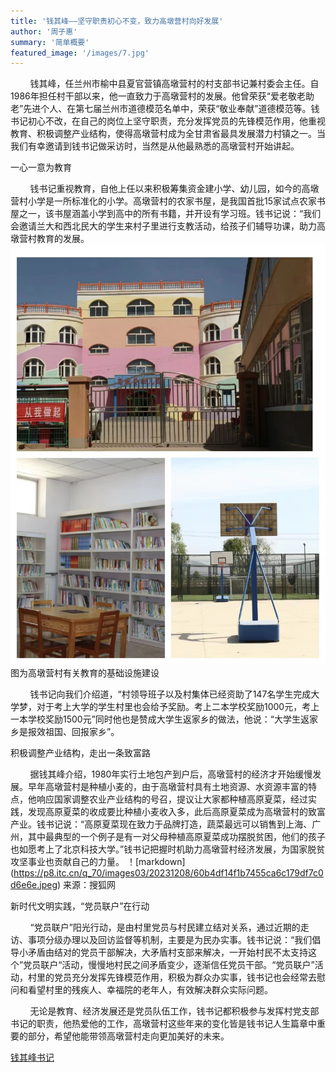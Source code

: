 ```yaml
---
title: '钱其峰——坚守职责初心不变，致力高墩营村向好发展'
author: '周子惠'
summary: '简单概要'
featured_image: '/images/7.jpg'
---
```

   
   &nbsp;&nbsp;&nbsp;&nbsp;&nbsp;&nbsp;&nbsp;&nbsp;钱其峰，任兰州市榆中县夏官营镇高墩营村的村支部书记兼村委会主任。自1986年担任村干部以来，他一直致力于高墩营村的发展。他曾荣获“爱老敬老助老”先进个人、在第七届兰州市道德模范名单中，荣获“敬业奉献”道德模范等。钱书记初心不改，在自己的岗位上坚守职责，充分发挥党员的先锋模范作用，他重视教育、积极调整产业结构，使得高墩营村成为全甘肃省最具发展潜力村镇之一。当我们有幸邀请到钱书记做采访时，当然是从他最熟悉的高墩营村开始讲起。

   一心一意为教育

   &nbsp;&nbsp;&nbsp;&nbsp;&nbsp;&nbsp;&nbsp;&nbsp;钱书记重视教育，自他上任以来积极筹集资金建小学、幼儿园，如今的高墩营村小学是一所标准化的小学。高墩营村的农家书屋，是我国首批15家试点农家书屋之一，该书屋涵盖小学到高中的所有书籍，并开设有学习班。钱书记说：“我们会邀请兰大和西北民大的学生来村子里进行支教活动，给孩子们辅导功课，助力高墩营村教育的发展。
   ![markdown](/images/8.jpg)
        图为高墩营村有关教育的基础设施建设

   &nbsp;&nbsp;&nbsp;&nbsp;&nbsp;&nbsp;&nbsp;&nbsp;钱书记向我们介绍道，“村领导班子以及村集体已经资助了147名学生完成大学梦，对于考上大学的学生村里也会给予奖励。考上二本学校奖励1000元，考上一本学校奖励1500元”同时他也是赞成大学生返家乡的做法，他说：“大学生返家乡是报效祖国、回报家乡”。

   积极调整产业结构，走出一条致富路

   &nbsp;&nbsp;&nbsp;&nbsp;&nbsp;&nbsp;&nbsp;&nbsp;据钱其峰介绍，1980年实行土地包产到户后，高墩营村的经济才开始缓慢发展。早年高墩营村是种植小麦的，由于高墩营村具有土地资源、水资源丰富的特点，他响应国家调整农业产业结构的号召，提议让大家都种植高原夏菜，经过实践，发现高原夏菜的收成要比种植小麦收入多，此后高原夏菜成为高墩营村的致富产业。钱书记说：“高原夏菜现在致力于品牌打造，蔬菜最远可以销售到上海、广州，其中最典型的一个例子是有一对父母种植高原夏菜成功摆脱贫困，他们的孩子也如愿考上了北京科技大学。”钱书记把握时机助力高墩营村经济发展，为国家脱贫攻坚事业也贡献自己的力量。
   ！[markdown]
     (https://p8.itc.cn/q_70/images03/20231208/60b4df14f1b7455ca6c179df7c0d6e6e.jpeg)
     来源：搜狐网

   新时代文明实践，“党员联户”在行动

   &nbsp;&nbsp;&nbsp;&nbsp;&nbsp;&nbsp;&nbsp;&nbsp;“党员联户”阳光行动，是由村里党员与村民建立结对关系，通过近期的走访、事项分级办理以及回访监督等机制，主要是为民办实事。钱书记说：“我们倡导小矛盾由结对的党员干部解决，大矛盾村支部来解决，一开始村民不太支持这个”党员联户“活动，慢慢地村民之间矛盾变少，逐渐信任党员干部。“党员联户”活动，村里的党员充分发挥先锋模范作用，积极为群众办实事，钱书记也会经常去慰问和看望村里的残疾人、幸福院的老年人，有效解决群众实际问题。

   &nbsp;&nbsp;&nbsp;&nbsp;&nbsp;&nbsp;&nbsp;&nbsp;无论是教育、经济发展还是党员队伍工作，钱书记都积极参与发挥村党支部书记的职责，他热爱他的工作，高墩营村这些年来的变化皆是钱书记人生篇章中重要的部分，希望他能带领高墩营村走向更加美好的未来。

[钱其峰书记](https://new.qq.com/rain/a/20230628A01AQU00.html)

